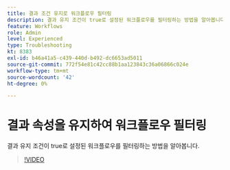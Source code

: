 ```yaml
---
title: 결과 조건 유지로 워크플로우 필터링
description: 결과 유지 조건이 true로 설정된 워크플로우를 필터링하는 방법을 알아봅니다.
feature: Workflows
role: Admin
level: Experienced
type: Troubleshooting
kt: 8383
exl-id: b46a41a5-c439-440d-b492-dc6653ad5011
source-git-commit: 772f54e81c42cc88b1aa123843c36a06866c024e
workflow-type: tm+mt
source-wordcount: '42'
ht-degree: 0%

---
```


# 결과 속성을 유지하여 워크플로우 필터링

결과 유지 조건이 true로 설정된 워크플로우를 필터링하는 방법을 알아봅니다.

>[!VIDEO](https://video.tv.adobe.com/v/335888?quality=12)
